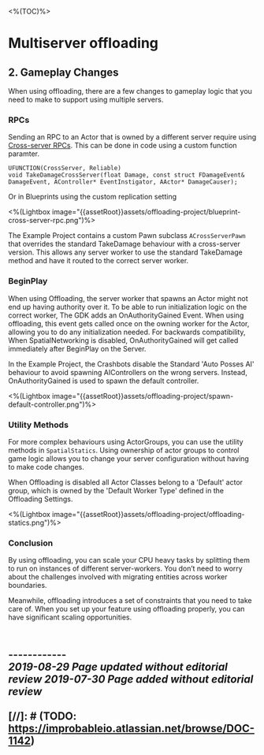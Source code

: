 <%(TOC)%>

# Multiserver offloading

## 2. Gameplay Changes

When using offloading, there are a few changes to gameplay logic that you need to make to support using multiple servers.

### RPCs

Sending an RPC to an Actor that is owned by a different server require using [Cross-server RPCs]({{urlRoot}}/content/technical-overview/gdk-concepts#cross-server-rpcs). This can be done in code using a custom function paramter.
```
UFUNCTION(CrossServer, Reliable)
void TakeDamageCrossServer(float Damage, const struct FDamageEvent& DamageEvent, AController* EventInstigator, AActor* DamageCauser);
```
Or in Blueprints using the custom replication setting


<%(Lightbox image="{{assetRoot}}assets/offloading-project/blueprint-cross-server-rpc.png")%>

The Example Project contains a custom Pawn subclass `ACrossServerPawn` that overrides the standard TakeDamage behaviour with a cross-server version. This allows any server worker to use the standard TakeDamage method and have it routed to the correct server worker.

### BeginPlay

When using Offloading, the server worker that spawns an Actor might not end up having authority over it. To be able to run initialization logic on the correct worker, The GDK adds an OnAuthorityGained Event. When using offloading, this event gets called once on the owning worker for the Actor, allowing you to do any initialization needed. For backwards compatibility, When SpatialNetworking is disabled, OnAuthorityGained will get called immediately after BeginPlay on the Server.

In the Example Project, the Crashbots disable the Standard 'Auto Posses AI' behaviour to avoid spawning AIControllers on the wrong servers. Instead, OnAuthorityGained is used to spawn the default controller.

<%(Lightbox image="{{assetRoot}}assets/offloading-project/spawn-default-controller.png")%>

### Utility Methods

For more complex behaviours using ActorGroups, you can use the utility methods in `SpatialStatics`. Using ownership of actor groups to control game logic allows you to change your server configuration without having to make code changes.

When Offloading is disabled all Actor Classes belong to a 'Default' actor group, which is owned by the 'Default Worker Type' defined in the Offloading Settings.

<%(Lightbox image="{{assetRoot}}assets/offloading-project/offloading-statics.png")%>

### Conclusion

By using offloading, you can scale your CPU heavy tasks by splitting them to run on instances of different server-workers. You don’t need to worry about the challenges involved with migrating entities across worker boundaries.

Meanwhile, offloading introduces a set of constraints that you need to take care of.  When you set up your feature using offloading properly, you can have significant scaling opportunities.

<br/>------------<br/>
_2019-08-29 Page updated without editorial review_
_2019-07-30 Page added without editorial review_
<br/>
<br/>
[//]: # (TODO: https://improbableio.atlassian.net/browse/DOC-1142)
------------
